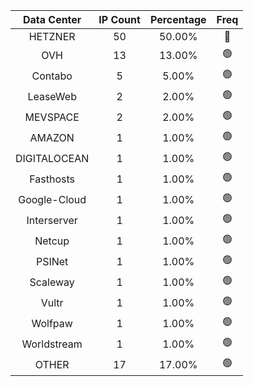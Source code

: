 | Data Center | IP Count | Percentage | Freq |
|:------------:|:--------:|:-----------:|:-----:|
| HETZNER | 50 | 50.00% | 🔴 |
| OVH | 13 | 13.00% | 🟢 |
| Contabo | 5 | 5.00% | 🟢 |
| LeaseWeb | 2 | 2.00% | 🟢 |
| MEVSPACE | 2 | 2.00% | 🟢 |
| AMAZON | 1 | 1.00% | 🟢 |
| DIGITALOCEAN | 1 | 1.00% | 🟢 |
| Fasthosts | 1 | 1.00% | 🟢 |
| Google-Cloud | 1 | 1.00% | 🟢 |
| Interserver | 1 | 1.00% | 🟢 |
| Netcup | 1 | 1.00% | 🟢 |
| PSINet | 1 | 1.00% | 🟢 |
| Scaleway | 1 | 1.00% | 🟢 |
| Vultr | 1 | 1.00% | 🟢 |
| Wolfpaw | 1 | 1.00% | 🟢 |
| Worldstream | 1 | 1.00% | 🟢 |
| OTHER | 17 | 17.00% | 🟢 |